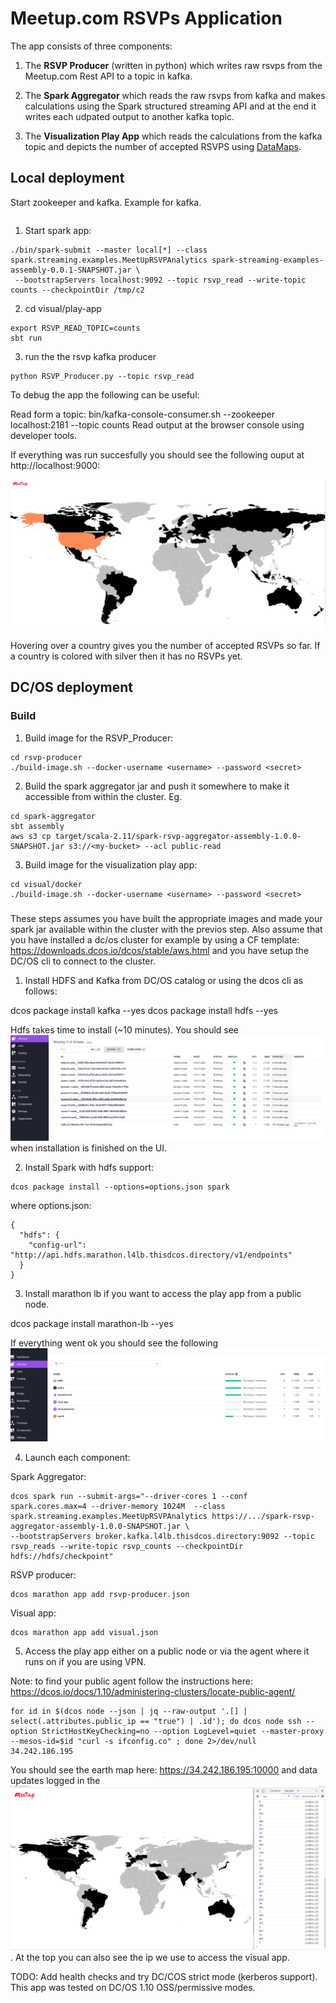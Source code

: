 # Meetup.com RSVPs Application

The app consists of three components:

1. The **RSVP Producer** (written in python) which writes raw rsvps from the Meetup.com Rest API to a topic in kafka.

2. The **Spark Aggregator** which reads the raw rsvps from kafka and makes calculations using
the Spark structured streaming API and at the end it writes each udpated output to another kafka topic.

3. The **Visualization Play App** which reads the calculations from the kafka topic and depicts
the number of accepted RSVPS using [DataMaps](http://datamaps.github.io/).

## Local deployment

Start zookeeper and kafka. Example for kafka.
```nohup ~/kafka_2.11-0.11.0.1/bin/kafka-server-start.sh ~/kafka_2.11-0.11.0.1/config/server.properties > ~/kafka.log 2>&1 &
```

1) Start spark app:
```
./bin/spark-submit --master local[*] --class spark.streaming.examples.MeetUpRSVPAnalytics spark-streaming-examples-assembly-0.0.1-SNAPSHOT.jar \
 --bootstrapServers localhost:9092 --topic rsvp_read --write-topic counts --checkpointDir /tmp/c2
```
2) cd visual/play-app
```
export RSVP_READ_TOPIC=counts
sbt run
```
3) run the the rsvp kafka producer
```
python RSVP_Producer.py --topic rsvp_read
```

To debug the app the following can be useful:

Read form a topic: bin/kafka-console-consumer.sh --zookeeper localhost:2181 --topic counts
Read output at the browser console using developer tools.

If everything was run succesfully you should see the following ouput at http://localhost:9000:

![RSVPMAP](./demo.png)

Hovering over a country gives you the number of accepted RSVPs so far. If a country is colored with silver then it has no RSVPs yet.

## DC/OS deployment

### Build

1) Build image for the RSVP_Producer:

```
cd rsvp-producer
./build-image.sh --docker-username <username> --password <secret>

```

2) Build the spark aggregator jar and push it somewhere to make it accessible from
within the cluster. Eg.

```
cd spark-aggregator
sbt assembly
aws s3 cp target/scala-2.11/spark-rsvp-aggregator-assembly-1.0.0-SNAPSHOT.jar s3://<my-bucket> --acl public-read
```

3)  Build image for the visualization play app:

```
cd visual/docker
./build-image.sh --docker-username <username> --password <secret>

```

###

These steps assumes you have built the appropriate images and made your spark jar available within the
cluster with the previos step. Also assume that you have installed a dc/os cluster for example
by using a CF template: https://downloads.dcos.io/dcos/stable/aws.html and you have setup the DC/OS cli to connect to the cluster.

1) Install HDFS and Kafka from DC/OS catalog or using the dcos cli as follows:

dcos package install kafka --yes
dcos package install hdfs --yes

Hdfs takes time to install (~10 minutes). You should see ![11 active tasks](hdfs_ok.png)
when installation is finished on the UI.

2) Install Spark with hdfs support:

```
dcos package install --options=options.json spark
```
where options.json:
```
{
  "hdfs": {
    "config-url": "http://api.hdfs.marathon.l4lb.thisdcos.directory/v1/endpoints"
  }
}
```

3) Install marathon lb if you want to access the play app from a public node.

dcos package install marathon-lb --yes

If everything went ok you should see the following ![services running](services_ok.png)

4) Launch each component:

Spark Aggregator:


  ```
  dcos spark run --submit-args="--driver-cores 1 --conf spark.cores.max=4 --driver-memory 1024M  --class spark.streaming.examples.MeetUpRSVPAnalytics https://.../spark-rsvp-aggregator-assembly-1.0.0-SNAPSHOT.jar \
 --bootstrapServers broker.kafka.l4lb.thisdcos.directory:9092 --topic rsvp_reads --write-topic rsvp_counts --checkpointDir hdfs://hdfs/checkpoint"
 ```

  RSVP producer:
  ```
  dcos marathon app add rsvp-producer.json
  ```

  Visual app:

  ```
  dcos marathon app add visual.json
  ```

5) Access the play app either on a public node or via the agent where it runs on
if you are using VPN.

Note: to find your public agent follow the instructions here: https://dcos.io/docs/1.10/administering-clusters/locate-public-agent/

```
for id in $(dcos node --json | jq --raw-output '.[] | select(.attributes.public_ip == "true") | .id'); do dcos node ssh --option StrictHostKeyChecking=no --option LogLevel=quiet --master-proxy --mesos-id=$id "curl -s ifconfig.co" ; done 2>/dev/null
34.242.186.195
```
You should see the earth map here: https://34.242.186.195:10000 and data updates logged
in the ![console](./dcos_demo.png). At the top you can also see the ip we use to access the visual app.

TODO: Add health checks and try DC/COS strict mode (kerberos support).
This app was tested on DC/OS 1.10 OSS/permissive modes.
